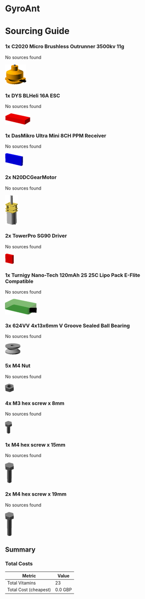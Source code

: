 # GyroAnt
# Sourcing Guide

### 1x C2020 Micro Brushless Outrunner 3500kv 11g

No sources found

![](../vitamins/images/C2020MicroBrushlessOutrunner3500kv11g_view.png) 



### 1x DYS BLHeli 16A ESC

No sources found

![](../vitamins/images/DYSBLHeli16AESC_view.png) 



### 1x DasMikro Ultra Mini 8CH PPM Receiver

No sources found

![](../vitamins/images/DasMikroUltraMini8CHPPMReceiver_view.png) 



### 2x N20DCGearMotor

No sources found

![](../vitamins/images/N20DCGearMotor_view.png) 



### 2x TowerPro SG90 Driver

No sources found

![](../vitamins/images/TowerProSG90Driver_view.png) 



### 1x Turnigy Nano-Tech 120mAh 2S 25C Lipo Pack E-Flite Compatible

No sources found

![](../vitamins/images/TurnigyNanoTech120mAh2S25CLipoPackEFliteCompatible_view.png) 



### 3x 624VV 4x13x6mm V Groove Sealed Ball Bearing

No sources found

![](../vitamins/images/624VV4x13x6mmVGrooveSealedBallBearing_view.png) 



### 5x M4 Nut

No sources found

![](../vitamins/images/M4Nut_view.png) 



### 4x M3 hex screw x 8mm

No sources found

![](../vitamins/images/M3hexscrewx8mm_view.png) 



### 1x M4 hex screw x 15mm

No sources found

![](../vitamins/images/M4hexscrewx15mm_view.png) 



### 2x M4 hex screw x 19mm

No sources found

![](../vitamins/images/M4hexscrewx19mm_view.png) 






## Summary

### Total Costs

Metric | Value 
--- | --- 
Total Vitamins | 23
Total Cost (cheapest) | 0.0 GBP



